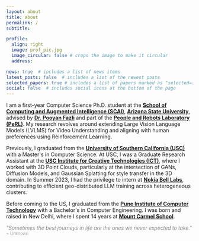 ```yaml
---
layout: about
title: about
permalink: /
subtitle: 

profile:
  align: right
  image: prof_pic.jpg
  image_circular: false # crops the image to make it circular
  address:

news: true  # includes a list of news items
latest_posts: false  # includes a list of the newest posts
selected_papers: true # includes a list of papers marked as "selected={true}"
social: false  # includes social icons at the bottom of the page
---
```


I am a first-year Computer Science Ph.D. student at the **[School of Computing and Augmented Intelligence (SCAI)](https://scai.engineering.asu.edu/)**, **[Arizona State University](https://www.asu.edu/)**, advised by **[Dr. Pooyan Fazli](https://search.asu.edu/profile/4408705)** and part of the **[People and Robots Laboratory (PeRL)](https://www.pooyanfazli.com/index.html)**. My research revolves around extending Large Vision Language Models (LVLMS) for Video Understanding and aligning with human preferences using Reinforcement Learning.

Previously, I graduated from the **[University of Southern California (USC)](https://www.cs.usc.edu/)** with a Master's in Computer Science. At USC, I was a Graduate Research Assistant at the 
**[USC Institute for Creative Technologies (ICT)](https://ict.usc.edu/)**, where I worked with 3D Point Clouds, particularly at the intersection of GANs, Diffusion Models, and Gaussian Splatting for style transfer in the 3D domain. In Summer 2023, I had the privilege to intern at **[Nokia Bell Labs](https://www.bell-labs.com/#gref)**, contributing to efficient geo-distributed LLM training across heterogeneous clusters.

Before coming to the US, I graduated from the **[Pune Institute of Computer Technology](https://pict.edu/)** with a Bachelor's in Computer Engineering. I was born and raised in New Delhi, where I spent 14 years at **[Mount Carmel School](https://mountcarmelschool.com/our-schools/)**. 

<span style="font-size: 1em; font-style: italic; color: #666; font-weight: 300;">"Sometimes the best journeys in life are the ones we never expected to take."</span>
<span style="font-size: 0.8em; color: #888; font-weight: 300;">~ Unknown</span>
